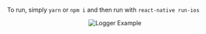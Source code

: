 To run, simply
`yarn` or `npm i`
and then run with `react-native run-ios`

<center>

![Logger Example](https://github.com/minhtc/react-recontext/raw/master/examples/nativeapp/screenshot.gif "Logger Example")

</center>
